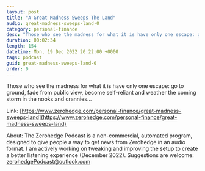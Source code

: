 ```yaml
---
layout: post
title: "A Great Madness Sweeps The Land"
audio: great-madness-sweeps-land-0
category: personal-finance
desc: "Those who see the madness for what it is have only one escape: go to ground, fade from public view, become self-reliant and weather the coming storm in the nooks and crannies..."
duration: 00:02:34
length: 154
datetime: Mon, 19 Dec 2022 20:22:00 +0000
tags: podcast
guid: great-madness-sweeps-land-0
order: 0
---
```

Those who see the madness for what it is have only one escape: go to ground, fade from public view, become self-reliant and weather the coming storm in the nooks and crannies...

Link: [https://www.zerohedge.com/personal-finance/great-madness-sweeps-land](https://www.zerohedge.com/personal-finance/great-madness-sweeps-land)

About: The Zerohedge Podcast is a non-commercial, automated program, designed to give people a way to get news from Zerohedge in an audio format.  I am actively working on tweaking and improving the setup to create a better listening experience (December 2022).  Suggestions are welcome: [zerohedgePodcast@outlook.com](mailto:zerohedgePodcast@outlook.com)